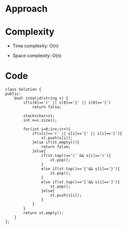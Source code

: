 # Approach
<!-- Describe your approach to solving the problem. -->

# Complexity
- Time complexity: O(n)
<!-- Add your time complexity here, e.g. $$O(n)$$ -->

- Space complexity: O(n)
<!-- Add your space complexity here, e.g. $$O(n)$$ -->

# Code
```
class Solution {
public:
    bool isValid(string s) {
        if(s[0]==')' || s[0]=='}' || s[0]==']')
            return false;

        stack<char>st;
        int n=s.size();

        for(int i=0;i<n;i++){
            if(s[i]=='(' || s[i]=='{' || s[i]=='['){
                st.push(s[i]);
            }else if(st.empty()){
                return false;
            }else{
                if(st.top()=='(' && s[i]==')'){
                    st.pop();
                }
                else if(st.top()=='{'&& s[i]=='}'){
                    st.pop();
                }
                else if(st.top()=='['&& s[i]==']'){
                    st.pop();
                }else{
                    st.push(s[i]);
                }
            }
        }
        return st.empty();
    }
};
```
